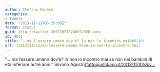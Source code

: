 ```yaml
---
author: Stefano Cecere
categories:
- Tweets
date: "2013-11-11T06:29:03Z"
format: status
guid: http://twitter-399770728238972928-post
id: 4811
title: “… ma l’essere umano dov’è? Io non lo incontro mai&#8230;
url: /2013/11/11/ma-lessere-umano-dove-io-non-lo-incontro-mai/
---
```


“… ma l’essere umano dov’è? Io non lo incontro mai se non nei bambini di età inferiore ai tre anni.” Silvano Agosti [ilfattoquotidiano.it/2013/11/10/dov…](http://www.ilfattoquotidiano.it/2013/11/10/dove-la-vittoria-silvano-agosti-e-la-demenza-incurabile-del-sentirsi-italiani/768524/)